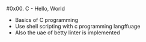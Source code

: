 #0x00. C - Hello, World
- Basics of C programming
- Use shell scripting with c programming langffuage
- Also the uae of betty linter is implemented
